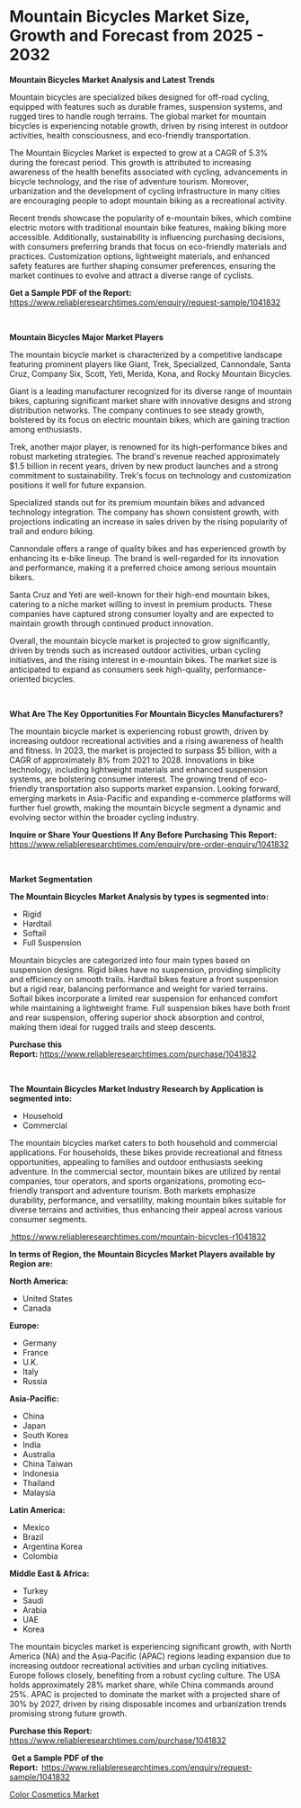 <p><h1>Mountain Bicycles Market Size, Growth and Forecast from 2025 - 2032</h1></p><p><strong>Mountain Bicycles Market Analysis and Latest Trends</strong></p>
<p><p>Mountain bicycles are specialized bikes designed for off-road cycling, equipped with features such as durable frames, suspension systems, and rugged tires to handle rough terrains. The global market for mountain bicycles is experiencing notable growth, driven by rising interest in outdoor activities, health consciousness, and eco-friendly transportation. </p><p>The Mountain Bicycles Market is expected to grow at a CAGR of 5.3% during the forecast period. This growth is attributed to increasing awareness of the health benefits associated with cycling, advancements in bicycle technology, and the rise of adventure tourism. Moreover, urbanization and the development of cycling infrastructure in many cities are encouraging people to adopt mountain biking as a recreational activity. </p><p>Recent trends showcase the popularity of e-mountain bikes, which combine electric motors with traditional mountain bike features, making biking more accessible. Additionally, sustainability is influencing purchasing decisions, with consumers preferring brands that focus on eco-friendly materials and practices. Customization options, lightweight materials, and enhanced safety features are further shaping consumer preferences, ensuring the market continues to evolve and attract a diverse range of cyclists.</p></p>
<p><strong>Get a Sample PDF of the Report:&nbsp;</strong> <a href="https://www.reliableresearchtimes.com/enquiry/request-sample/1041832?utm_campaign=2177&utm_medium=2&utm_source=Github&utm_content=ia&utm_term=08022025&utm_id=mountain-bicycles">https://www.reliableresearchtimes.com/enquiry/request-sample/1041832</a></p>
<p>&nbsp;</p>
<p><strong>Mountain Bicycles Major Market Players</strong></p>
<p><p>The mountain bicycle market is characterized by a competitive landscape featuring prominent players like Giant, Trek, Specialized, Cannondale, Santa Cruz, Company Six, Scott, Yeti, Merida, Kona, and Rocky Mountain Bicycles.   </p><p>Giant is a leading manufacturer recognized for its diverse range of mountain bikes, capturing significant market share with innovative designs and strong distribution networks. The company continues to see steady growth, bolstered by its focus on electric mountain bikes, which are gaining traction among enthusiasts.  </p><p>Trek, another major player, is renowned for its high-performance bikes and robust marketing strategies. The brand's revenue reached approximately $1.5 billion in recent years, driven by new product launches and a strong commitment to sustainability. Trek's focus on technology and customization positions it well for future expansion.  </p><p>Specialized stands out for its premium mountain bikes and advanced technology integration. The company has shown consistent growth, with projections indicating an increase in sales driven by the rising popularity of trail and enduro biking. </p><p>Cannondale offers a range of quality bikes and has experienced growth by enhancing its e-bike lineup. The brand is well-regarded for its innovation and performance, making it a preferred choice among serious mountain bikers.  </p><p>Santa Cruz and Yeti are well-known for their high-end mountain bikes, catering to a niche market willing to invest in premium products. These companies have captured strong consumer loyalty and are expected to maintain growth through continued product innovation.</p><p>Overall, the mountain bicycle market is projected to grow significantly, driven by trends such as increased outdoor activities, urban cycling initiatives, and the rising interest in e-mountain bikes. The market size is anticipated to expand as consumers seek high-quality, performance-oriented bicycles.</p></p>
<p>&nbsp;</p>
<p><strong>What Are The Key Opportunities For Mountain Bicycles Manufacturers?</strong></p>
<p><p>The mountain bicycle market is experiencing robust growth, driven by increasing outdoor recreational activities and a rising awareness of health and fitness. In 2023, the market is projected to surpass $5 billion, with a CAGR of approximately 8% from 2021 to 2028. Innovations in bike technology, including lightweight materials and enhanced suspension systems, are bolstering consumer interest. The growing trend of eco-friendly transportation also supports market expansion. Looking forward, emerging markets in Asia-Pacific and expanding e-commerce platforms will further fuel growth, making the mountain bicycle segment a dynamic and evolving sector within the broader cycling industry.</p></p>
<p><strong>Inquire or Share Your Questions If Any Before Purchasing This Report:</strong> <a href="https://www.reliableresearchtimes.com/enquiry/pre-order-enquiry/1041832?utm_campaign=2177&utm_medium=2&utm_source=Github&utm_content=ia&utm_term=08022025&utm_id=mountain-bicycles">https://www.reliableresearchtimes.com/enquiry/pre-order-enquiry/1041832</a></p>
<p>&nbsp;</p>
<p><strong>Market Segmentation</strong></p>
<p><strong>The Mountain Bicycles Market Analysis by types is segmented into:</strong></p>
<p><ul><li>Rigid</li><li>Hardtail</li><li>Softail</li><li>Full Suspension</li></ul></p>
<p><p>Mountain bicycles are categorized into four main types based on suspension designs. Rigid bikes have no suspension, providing simplicity and efficiency on smooth trails. Hardtail bikes feature a front suspension but a rigid rear, balancing performance and weight for varied terrains. Softail bikes incorporate a limited rear suspension for enhanced comfort while maintaining a lightweight frame. Full suspension bikes have both front and rear suspension, offering superior shock absorption and control, making them ideal for rugged trails and steep descents.</p></p>
<p><strong>Purchase this Report:&nbsp;</strong><a href="https://www.reliableresearchtimes.com/purchase/1041832?utm_campaign=2177&utm_medium=2&utm_source=Github&utm_content=ia&utm_term=08022025&utm_id=mountain-bicycles">https://www.reliableresearchtimes.com/purchase/1041832</a></p>
<p>&nbsp;</p>
<p><strong>The Mountain Bicycles Market Industry Research by Application is segmented into:</strong></p>
<p><ul><li>Household</li><li>Commercial</li></ul></p>
<p><p>The mountain bicycles market caters to both household and commercial applications. For households, these bikes provide recreational and fitness opportunities, appealing to families and outdoor enthusiasts seeking adventure. In the commercial sector, mountain bikes are utilized by rental companies, tour operators, and sports organizations, promoting eco-friendly transport and adventure tourism. Both markets emphasize durability, performance, and versatility, making mountain bikes suitable for diverse terrains and activities, thus enhancing their appeal across various consumer segments.</p></p>
<p><a href="https://www.reliableresearchtimes.com/mountain-bicycles-r1041832?utm_campaign=2177&utm_medium=2&utm_source=Github&utm_content=ia&utm_term=08022025&utm_id=mountain-bicycles">&nbsp;https://www.reliableresearchtimes.com/mountain-bicycles-r1041832</a></p>
<p><strong>In terms of Region, the Mountain Bicycles Market Players available by Region are:</strong></p>
<p>
    <p> <strong> North America: </strong>
        <ul>
            <li>United States</li>
            <li>Canada</li>
        </ul>
        </p> 
    <p> <strong> Europe: </strong>
        <ul>
            <li>Germany</li>
            <li>France</li>
            <li>U.K.</li>
            <li>Italy</li>
            <li>Russia</li>
        </ul>
        </p> 
    <p> <strong> Asia-Pacific: </strong>
        <ul>
            <li>China</li>
            <li>Japan</li>
            <li>South Korea</li>
            <li>India</li>
            <li>Australia</li>
            <li>China Taiwan</li>
            <li>Indonesia</li>
            <li>Thailand</li>
            <li>Malaysia</li>
        </ul>
        </p> 
    <p> <strong> Latin America: </strong>
        <ul>
            <li>Mexico</li>
            <li>Brazil</li>
            <li>Argentina Korea</li>
            <li>Colombia</li>
        </ul>
        </p> 
    <p> <strong> Middle East & Africa: </strong>
        <ul>
            <li>Turkey</li>
            <li>Saudi</li>
            <li>Arabia</li>
            <li>UAE</li>
            <li>Korea</li>
        </ul>
    </p>
    </p>
<p><p>The mountain bicycles market is experiencing significant growth, with North America (NA) and the Asia-Pacific (APAC) regions leading expansion due to increasing outdoor recreational activities and urban cycling initiatives. Europe follows closely, benefiting from a robust cycling culture. The USA holds approximately 28% market share, while China commands around 25%. APAC is projected to dominate the market with a projected share of 30% by 2027, driven by rising disposable incomes and urbanization trends promising strong future growth.</p></p>
<p><strong>Purchase this Report: </strong><a href="https://www.reliableresearchtimes.com/purchase/1041832?utm_campaign=2177&utm_medium=2&utm_source=Github&utm_content=ia&utm_term=08022025&utm_id=mountain-bicycles">https://www.reliableresearchtimes.com/purchase/1041832</a></p>
<p>&nbsp;<strong>Get a Sample PDF of the Report:&nbsp;&nbsp;</strong><a href="https://www.reliableresearchtimes.com/enquiry/request-sample/1041832?utm_campaign=2177&utm_medium=2&utm_source=Github&utm_content=ia&utm_term=08022025&utm_id=mountain-bicycles">https://www.reliableresearchtimes.com/enquiry/request-sample/1041832</a></p>
<p><strong></strong></p>
<p><p><a href="https://github.com/LilianFaulkner65/Market-Research-Report-List-1/blob/main/color-cosmetics-market.md?utm_campaign=2177&utm_medium=2&utm_source=Github&utm_content=ia&utm_term=08022025&utm_id=mountain-bicycles">Color Cosmetics Market</a></p></p>